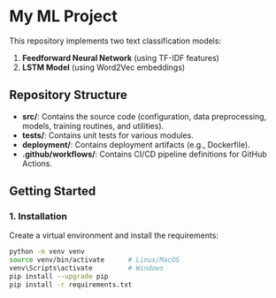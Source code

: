 # My ML Project

This repository implements two text classification models:
1. **Feedforward Neural Network** (using TF-IDF features)
2. **LSTM Model** (using Word2Vec embeddings)

## Repository Structure

- **src/**: Contains the source code (configuration, data preprocessing, models, training routines, and utilities).
- **tests/**: Contains unit tests for various modules.
- **deployment/**: Contains deployment artifacts (e.g., Dockerfile).
- **.github/workflows/**: Contains CI/CD pipeline definitions for GitHub Actions.

## Getting Started

### 1. Installation

Create a virtual environment and install the requirements:

```bash
python -m venv venv
source venv/bin/activate      # Linux/MacOS
venv\Scripts\activate         # Windows
pip install --upgrade pip
pip install -r requirements.txt
